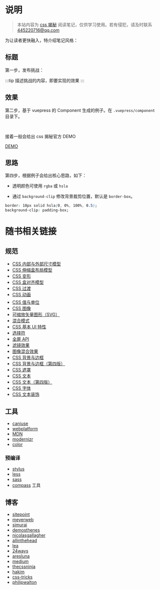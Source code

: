 # 说明

> 本站内容为 [css 揭秘](https://github.com/cssmagic/CSS-Secrets) 阅读笔记，仅供学习使用。若有侵犯，请及时联系 445220716@qq.com

为让读者更快融入，特介绍笔记风格：

## 标题

第一步，发布挑战：

:::tip
描述挑战的内容，即要实现的效果
:::

## 效果

第二步，基于 vuepress 的 Component 生成的例子。在 `.vuepress/component` 目录下。

<br>
<bdg-1></bdg-1>

接着一般会给出 css 揭秘官方 DEMO

[DEMO](http://dabblet.com/gist/012289cc14106a1bd7a5)

## 思路

第四步，根据例子会给出核心思路，如下：

* 透明颜色可使用 `rgba` 或 `hsla`

* 通过 `background-clip` 修改背景裁剪位置，默认是 `border-box`。

```css
border: 10px solid hsla(0, 0%, 100%, 0.5);
background-clip: padding-box;
```

# 随书相关链接

## 规范

* [CSS 内部与外部尺寸模型](http://w3.org/TR/css3-sizing)
* [CSS 伸缩盒布局模型](http://w3.org/TR/css-flexbox)
* [CSS 变形](http://w3.org/TR/css-transforms)
* [CSS 盒对齐模型](http://w3.org/TR/css-align)
* [CSS 过渡](http://w3.org/TR/css-transitions)
* [CSS 动画](http://w3.org/TR/css-animations)
* [CSS 值与单位](http://w3.org/TR/css-values)
* [CSS 图像](http://w3.org/TR/css4-images)
* [可缩放矢量图形（SVG）](http://w3.org/TR/SVG)
* [混合模式](https://www.w3.org/TR/compositing-1/)
* [CSS 基本 UI 特性](http://w3.org/TR/css3-ui)
* [选择符](http://w3.org/TR/selectors)
* [全屏 API](http://fullscreen.spec.whatwg.org/#::backdrop-pseudo-element)
* [滤镜效果](http://w3.org/TR/filter-effects)
* [图像混合效果](http://w3.org/TR/compositing)
* [CSS 背景与边框](http://w3.org/TR/css-backgrounds)
* [CSS 背景与边框（第四版）](http://dev.w3.org/csswg/css-backgrounds-4)
* [CSS 遮罩](http://w3.org/TR/css-masking)
* [CSS 文本](http://w3.org/TR/css-text)
* [CSS 文本（第四版）](http://dev.w3.org/csswg/css-text-4)
* [CSS 字体](http://w3.org/TR/css-fonts)
* [CSS 文本装饰](http://w3.org/TR/css-text-decor)

## 工具

* [caniuse](http://caniuse.com)
* [webplatform](http://webplatform.org)
* [MDN](http://developer.mozilla.org)
* [modernizr](http://modernizr.com/)
* [color](http://color.adobe.com)

### 预编译

* [stylus](http://stylus-lang.com/)
* [less](http://lesscss.org)
* [sass](http://sass-lang.com)
* [compass](http://compass-style.org) 工具

## 博客

* [sitepoint](http://sitepoint.com/)
* [meyerweb](http://meyerweb.com)
* [simurai](http://simurai.com/)
* [demosthenes](http://demosthenes.info)
* [nicolasgallagher](http://nicolasgallagher.com/)
* [allinthehead](http://allinthehead.com)
* [lea](http://lea.verou.me/2012/01/why-tabs-are-clearly-superior)
* [24ways](http://24ways.org/)
* [aresluna](http://www.aresluna.org)
* [medium](http://medium.com/)
* [thecssninja](http://thecssninja.com)
* [hakim](http://hakim.se)
* [css-tricks](http://css-tricks.com)
* [philipwalton](http://philipwalton.com)
